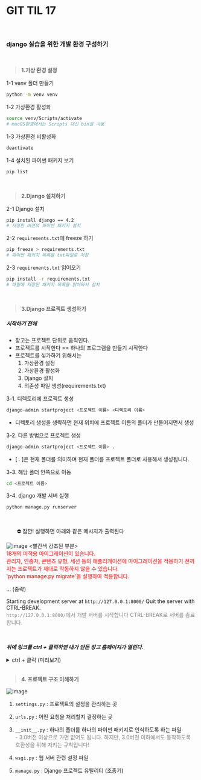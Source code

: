 # GIT TIL 17


<br>

### django 실습을 위한 개발 환경 구성하기

<br>

>  **1.가상 환경 설정**

<aside>
1-1 venv 폴더 만들기

```bash
python -m venv venv
```

1-2 가상환경 활성화

```bash
source venv/Scripts/activate
# macOS환경에서는 Scripts 대신 bin을 사용
```

1-3 가상환경 비활성화

```bash
deactivate
```

1-4 설치된 파이썬 패키지 보기

```bash
pip list
```

</aside>

<br>

> **2.Django 설치하기**

<aside>
2-1 Django 설치

```bash
pip install django == 4.2
# 지정한 버전의 파이썬 패키지 설치
```

2-2  `requirements.txt`에 freeze 하기

```bash
pip freeze > requirements.txt
# 파이썬 패키지 목록을 txt파일로 저장
```

2-3 `requirements.txt` 읽어오기

```bash
pip install -r requirements.txt
# 파일에 저장된 패키지 목록을 읽어와서 설치
```

</aside>

<br>

> **3.Django 프로젝트 생성하기**

##### 시작하기 전에
- 장고는 프로젝트 단위로 움직인다.
- 프로젝트를 시작한다 == 하나의 프로그램을 만들기 시작한다
- 프로젝트를 싲가하기 위해서는
    1. 가상환경 설정
    2. 가상환경 활성화
    3. Django 설치
    4. 의존성 파일 생성(requirements.txt)




3-1. 디렉토리에 프로젝트 생성

```bash
django-admin startproject <프로젝트 이름> <디렉토리 이름>
```
*  디렉토리 생성을 생략하면 현재 위치에 프로젝트 이름의 폴더가 만들어지면서 생성

3-2. 다른 방법으로 프로젝트 생성

```bash
django-admin startproject <프로젝트 이름> .
```
*  [ . ]은 현재 폴더를 의미하며 현재 폴더를 프로젝트 폴더로 사용해서 생성됩니다.

3-3. 해당 폴더 안쪽으로 이동

```bash
cd <프로젝트 이름>
```

3-4. django 개발 서버 실행

```bash
python manage.py runserver
```   
   
<br>

　　⛔ 잠깐! 실행하면 아래와 같은 메시지가 출력된다

![image](https://github.com/user-attachments/assets/852b28e9-ba2f-47bc-b9e3-bbe2d3c3882e)
<빨간색 강조된 부분> <br>
<span style="color:red">18개의 미적용 마이그레이션이 있습니다. <br>
관리자, 인증자, 콘텐츠 유형, 세션 등의 애플리케이션에 마이그레이션을 적용하기 전까지는 프로젝트가 제대로 작동하지 않을 수 있습니다. <br>
'python manage\.py migrate'을 실행하여 적용합니다. </span>

... (중략)

Starting development server at `http://127.0.0.1:8000/`
Quit the server with CTRL-BREAK. <br>
<span style="color:gray">`http://127.0.0.1:8000/`에서 개발 서버를 시작합니다
CTRL-BREAK로 서버를 종료합니다. </span>

<br>


***위에 링크를 ctrl + 클릭하면 내가 만든 장고 홈페이지가 열린다.***


<details>
    <summary> ctrl + 클릭 (미리보기) </summary>

![image](https://github.com/user-attachments/assets/1ab3d591-a921-4bf8-9008-8c8426a83f3c)

</details>

<br>

> **4. 프로젝트 구조 이해하기**

![image](https://github.com/user-attachments/assets/30e014ee-43a2-49fa-9f72-7befcbc476aa)

<aside>

1. `settings.py` : 프로젝트의 설정을 관리하는 곳 
2. `urls.py` : 어떤 요청을 처리할지 결정하는 곳
3. `__init__.py` : 하나의 폴더를 하나의 파이썬 패키지로 인식하도록 하는 파일 <br>
    <span style="color:gray"> - 3.0버전 이상으로 가면 없어도 됩니다. 하지만, 3.0버전 이하에서도 동작하도록 호환성을 위해 지키는 규칙입니다! </span>

4. `wsgi.py` : 웹 서버 관련 설정 파일

5. `manage.py` : Django 프로젝트 유틸리티 (조종기)

</aside>

<br>

